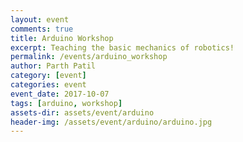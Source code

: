 ```yaml
---
layout: event
comments: true
title: Arduino Workshop
excerpt: Teaching the basic mechanics of robotics!
permalink: /events/arduino_workshop
author: Parth Patil
category: [event]
categories: event
event_date: 2017-10-07
tags: [arduino, workshop]
assets-dir: assets/event/arduino
header-img: /assets/event/arduino/arduino.jpg
---
```

